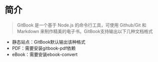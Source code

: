 # 简介
> GitBook 是一个基于 Node.js 的命令行工具，可使用 Github/Git 和 Markdown 来制作精美的电子书。GitBook支持输出以下几种文档格式
+ 静态站点：GitBook默认输出该种格式
+ PDF：需要安装gitbook-pdf依赖
+ eBook：需要安装ebook-convert


